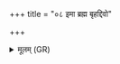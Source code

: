 +++
title = "०८ इमा ब्रह्म बृहद्दिवो"

+++
<details><summary>मूलम् (GR)</summary>

इमा ब्रह्म बृहद्दिवो विवक्ति-  
-इन्द्राय शूषम् अग्रियः स्वर्षाः ।  
महो गोत्रस्य क्षयति स्वराजो  
दुरश् च विश्वा अवृणोद् अप स्वाः ॥
</details>